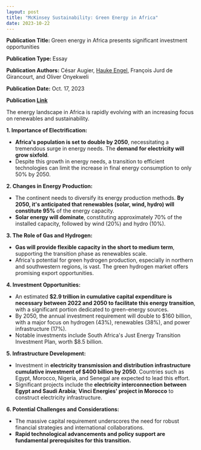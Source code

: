 ```yaml
---
layout: post
title: "McKinsey Sustainability: Green Energy in Africa"
date: 2023-10-22
---
```


<!-- wp:paragraph -->
<p><strong>Publication Title: </strong>Green energy in Africa presents significant investment opportunities</p>
<!-- /wp:paragraph -->

<!-- wp:paragraph -->
<p><strong>Publication Type:&nbsp;</strong>Essay</p>
<!-- /wp:paragraph -->

<!-- wp:paragraph -->
<p><strong>Publication Authors:</strong> César Augier, <a href="https://www.mckinsey.com/our-people/hauke-engel">Hauke Engel</a>, François Jurd de Girancourt, and Oliver Onyekweli</p>
<!-- /wp:paragraph -->

<!-- wp:paragraph -->
<p><strong>Publication Date:</strong> Oct. 17, 2023</p>
<!-- /wp:paragraph -->

<!-- wp:paragraph -->
<p><strong>Publication <a href="https://www.mckinsey.com/capabilities/sustainability/our-insights/green-energy-in-africa-presents-significant-investment-opportunities?stcr=EF508E7F53A04DBFBBA619212BF6277D&amp;cid=other-eml-alt-mip-mck&amp;hlkid=ba935e9821004bad9dc6ec5a505d19ce&amp;hctky=15047448&amp;hdpid=6ddfad6c-866d-4ba9-90a9-6be85874a6c8" target="_blank" rel="noreferrer noopener">Link</a></strong></p>
<!-- /wp:paragraph -->

<!-- wp:paragraph -->
<p>The energy landscape in Africa is rapidly evolving with an increasing focus on renewables and sustainability. </p>
<!-- /wp:paragraph -->

<!-- wp:paragraph -->
<p><strong>1. Importance of Electrification:</strong></p>
<!-- /wp:paragraph -->

<!-- wp:list -->
<ul><!-- wp:list-item -->
<li><strong>Africa's population is set to double by 2050</strong>, necessitating a tremendous surge in energy needs. The <strong>demand for electricity will grow sixfold</strong>.</li>
<!-- /wp:list-item -->

<!-- wp:list-item -->
<li>Despite this growth in energy needs, a transition to efficient technologies can limit the increase in final energy consumption to only 50% by 2050.</li>
<!-- /wp:list-item --></ul>
<!-- /wp:list -->

<!-- wp:paragraph -->
<p><strong>2. Changes in Energy Production:</strong></p>
<!-- /wp:paragraph -->

<!-- wp:list -->
<ul><!-- wp:list-item -->
<li>The continent needs to diversify its energy production methods. <strong>By 2050, it's anticipated that renewables (solar, wind, hydro) will constitute 95%</strong> of the energy capacity.</li>
<!-- /wp:list-item -->

<!-- wp:list-item -->
<li><strong>Solar energy will dominate</strong>, constituting approximately 70% of the installed capacity, followed by wind (20%) and hydro (10%).</li>
<!-- /wp:list-item --></ul>
<!-- /wp:list -->

<!-- wp:paragraph -->
<p><strong>3. The Role of Gas and Hydrogen:</strong></p>
<!-- /wp:paragraph -->

<!-- wp:list -->
<ul><!-- wp:list-item -->
<li><strong>Gas will provide flexible capacity in the short to medium term</strong>, supporting the transition phase as renewables scale.</li>
<!-- /wp:list-item -->

<!-- wp:list-item -->
<li>Africa's potential for green hydrogen production, especially in northern and southwestern regions, is vast. The green hydrogen market offers promising export opportunities.</li>
<!-- /wp:list-item --></ul>
<!-- /wp:list -->

<!-- wp:paragraph -->
<p><strong>4. Investment Opportunities:</strong></p>
<!-- /wp:paragraph -->

<!-- wp:list -->
<ul><!-- wp:list-item -->
<li>An estimated <strong>$2.9 trillion in cumulative capital expenditure is necessary between 2022 and 2050 to facilitate this energy transition</strong>, with a significant portion dedicated to green-energy sources.</li>
<!-- /wp:list-item -->

<!-- wp:list-item -->
<li>By 2050, the annual investment requirement will double to $160 billion, with a major focus on hydrogen (43%), renewables (38%), and power infrastructure (17%).</li>
<!-- /wp:list-item -->

<!-- wp:list-item -->
<li>Notable investments include South Africa's Just Energy Transition Investment Plan, worth $8.5 billion.</li>
<!-- /wp:list-item --></ul>
<!-- /wp:list -->

<!-- wp:paragraph -->
<p><strong>5. Infrastructure Development:</strong></p>
<!-- /wp:paragraph -->

<!-- wp:list -->
<ul><!-- wp:list-item -->
<li>Investment in <strong>electricity transmission and distribution infrastructure cumulative investment of $400 billion by 2050</strong>. Countries such as Egypt, Morocco, Nigeria, and Senegal are expected to lead this effort.</li>
<!-- /wp:list-item -->

<!-- wp:list-item -->
<li>Significant projects include the <strong>electricity interconnection between Egypt and Saudi Arabia</strong>; <strong>Vinci Energies' project in Morocco</strong> to construct electricity infrastructure.</li>
<!-- /wp:list-item --></ul>
<!-- /wp:list -->

<!-- wp:paragraph -->
<p><strong>6. Potential Challenges and Considerations:</strong></p>
<!-- /wp:paragraph -->

<!-- wp:list -->
<ul><!-- wp:list-item -->
<li>The massive capital requirement underscores the need for robust financial strategies and international collaborations.</li>
<!-- /wp:list-item -->

<!-- wp:list-item -->
<li><strong>Rapid technological advancements and policy support are fundamental prerequisites for this transition.</strong></li>
<!-- /wp:list-item --></ul>
<!-- /wp:list -->
